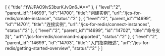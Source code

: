 [
	{
		"title":"tWJPAO9lvS3burKJvQn6JA=="
	},
	{
		"level":"2",
		"parent_id":"14699",
		"id":"14700",
		"title":"创建实例",
		"url":"/jcs-for-redis/create-instance",
		"status":"2"
	},
	{
		"level":"2",
		"parent_id":"14699",
		"id":"14701",
		"title":"连接实例",
		"url":"/jcs-for-redis/connect-instances",
		"status":"2"
	},
	{
		"level":"2",
		"parent_id":"14699",
		"id":"14702",
		"title":"命令支持",
		"url":"/jcs-for-redis/command-supported",
		"status":"2"
	},
	{
		"level":"2",
		"parent_id":"14699",
		"id":"14703",
		"title":"入门指南概述",
		"url":"/jcs-for-redis/getting-started-overview",
		"status":"2"
	}
]